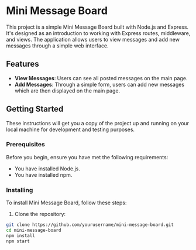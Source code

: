 # Mini Message Board

This project is a simple Mini Message Board built with Node.js and Express. It's designed as an introduction to working with Express routes, middleware, and views. The application allows users to view messages and add new messages through a simple web interface.

## Features

- **View Messages**: Users can see all posted messages on the main page.
- **Add Messages**: Through a simple form, users can add new messages which are then displayed on the main page.

## Getting Started

These instructions will get you a copy of the project up and running on your local machine for development and testing purposes.

### Prerequisites

Before you begin, ensure you have met the following requirements:
- You have installed Node.js.
- You have installed npm.

### Installing

To install Mini Message Board, follow these steps:

1. Clone the repository:
```bash
git clone https://github.com/yourusername/mini-message-board.git
cd mini-message-board
npm install
npm start
```